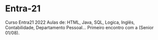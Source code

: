 # Entra-21
Curso Entra21 2022
Aulas de: HTML, Java, SQL, Logica, Inglês, Contabilidade, Departamento Pessoal...
Primeiro encontro com a (Senior 01/08).
